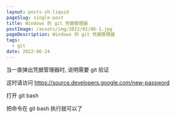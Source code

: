 ```yaml
---
layout: posts-zh.liquid
pageSlug: single-post
title: Windows 的 git 凭据管理器
postImage: /assets/img/2022/01/06-1.jpg
pageDescription: Windows 的 git 凭据管理器
tags: 
  - git
date: 2022-06-24
---
```


当一直弹出凭据管理器时, 说明需要 git 验证

这时请访问 <a herf="https://source.developers.google.com/new-password" target="_blank">https://source.developers.google.com/new-password</a>

打开 git bash

把命令在 git bash 执行就可以了